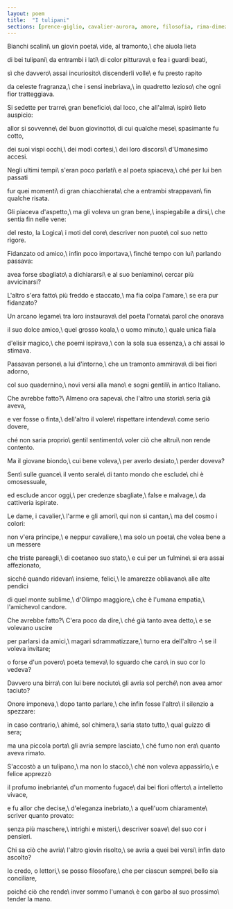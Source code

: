 ```yaml
---
layout: poem
title:  "I tulipani"
sections: [prence-giglio, cavalier-aurora, amore, filosofia, rima-dimezzata, poesie, italiano]
---
```


Bianchi scalini\\
un giovin poeta\\
vide, al tramonto,\\
che aiuola lieta

di bei tulipani\\
da entrambi i lati\\
di color pitturava\\
e fea i guardi beati,

sì che davvero\\
assai incuriosito\\
discenderli volle\\
e fu presto rapito

da celeste fragranza,\\
che i sensi inebriava,\\
in quadretto lezioso\\
che ogni fior tratteggiava.

Si sedette per trarre\\
gran beneficio\\
dal loco, che all'alma\\
ispirò lieto auspicio:

allor si sovvenne\\
del buon giovinotto\\
di cui qualche mese\\
spasimante fu cotto,

dei suoi vispi occhi,\\
dei modi cortesi,\\
dei loro discorsi\\
d'Umanesimo accesi.

Negli ultimi tempi\\
s'eran poco parlati\\
e al poeta spiaceva,\\
ché per lui ben passati

fur quei momenti\\
di gran chiacchierata\\
che a entrambi strappavan\\
fin qualche risata.

Gli piaceva d'aspetto,\\
ma gli voleva un gran bene,\\
inspiegabile a dirsi,\\
che sentia fin nelle vene:

del resto, la Logica\\
i moti del core\\
descriver non puote\\
col suo netto rigore.

Fidanzato od amico,\\
infin poco importava,\\
finché tempo con lui\\
parlando passava:

avea forse sbagliato\\
a dichiararsi\\
e al suo beniamino\\
cercar più avvicinarsi?

L'altro s'era fatto\\
più freddo e staccato,\\
ma fia colpa l'amare,\\
se era pur fidanzato?

Un arcano legame\\
tra loro instaurava\\
del poeta l'ornata\\
parol che onorava

il suo dolce amico,\\
quel grosso koala,\\
o uomo minuto,\\
quale unica fiala

d'elisir magico,\\
che poemi ispirava,\\
con la sola sua essenza,\\
a chi assai lo stimava.

Passavan persone\\
a lui d'intorno,\\
che un tramonto ammirava\\
di bei fiori adorno,

col suo quadernino,\\
novi versi alla mano\\
e sogni gentili\\
in antico Italiano.

Che avrebbe fatto?\\
Almeno ora sapeva\\
che l'altro una storia\\
seria già aveva,

e ver fosse o finta,\\
dell'altro il volere\\
rispettare intendeva\\
come serio dovere,

ché non saria proprio\\
gentil sentimento\\
voler ciò che altrui\\
non rende contento.

Ma il giovane biondo,\\
cui bene voleva,\\
per averlo desiato,\\
perder doveva?

Sentì sulle guance\\
il vento serale\\
di tanto mondo che esclude\\
chi è omosessuale,

ed esclude ancor oggi,\\
per credenze sbagliate,\\
false e malvage,\\
da cattiveria ispirate.

Le dame, i cavalier,\\
l'arme e gli amori\\
qui non si cantan,\\
ma del cosmo i colori:

non v'era principe,\\
e neppur cavaliere,\\
ma solo un poeta\\
che volea bene a un messere

che triste pareagli,\\
di coetaneo suo stato,\\
e cui per un fulmine\\
si era assai affezionato,

sicché quando ridevan\\
insieme, felici,\\
le amarezze obliavano\\
alle alte pendici

di quel monte sublime,\\
d'Olimpo maggiore,\\
che è l'umana empatia,\\
l'amichevol candore.

Che avrebbe fatto?\\
C'era poco da dire,\\
ché già tanto avea detto,\\
e se volevano uscire

per parlarsi da amici,\\
magari sdrammatizzare,\\
turno era dell'altro -\\
se il voleva invitare;

o forse d'un povero\\
poeta temeva\\
lo sguardo che caro\\
in suo cor lo vedeva?

Davvero una birra\\
con lui bere nociuto\\
gli avria sol perché\\
non avea amor taciuto?

Onore imponeva,\\
dopo tanto parlare,\\
che infin fosse l'altro\\
il silenzio a spezzare:

in caso contrario,\\
ahimé, sol chimera,\\
saria stato tutto,\\
qual guizzo di sera;

ma una piccola porta\\
gli avria sempre lasciato,\\
ché fumo non era\\
quanto aveva rimato.

S'accostò a un tulipano,\\
ma non lo staccò,\\
ché non voleva appassirlo,\\
e felice apprezzò

il profumo inebriante\\
d'un momento fugace\\
dai bei fiori offerto\\
a intelletto vivace,

e fu allor che decise,\\
d'eleganza inebriato,\\
a quell'uom chiaramente\\
scriver quanto provato:

senza più maschere,\\
intrighi e misteri,\\
descriver soave\\
del suo cor i pensieri.

Chi sa ciò che avria\\
l'altro giovin risolto,\\
se avria a quei bei versi\\
infin dato ascolto?

Io credo, o lettori,\\
se posso filosofare,\\
che per ciascun sempre\\
bello sia conciliare,

poiché ciò che rende\\
inver sommo l'umano\\
è con garbo al suo prossimo\\
tender la mano.